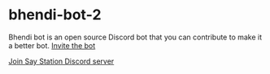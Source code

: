 # bhendi-bot-2

Bhendi bot is an open source Discord bot that you can contribute to make it a better bot.
[Invite the bot](https://discord.com/api/oauth2/authorize?client_id=722805208454922260&permissions=8&scope=bot)

[Join Say Station Discord server](https://discord.gg/uFeFGw)
